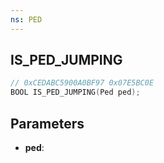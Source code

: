```yaml
---
ns: PED
---
```

## IS_PED_JUMPING

```c
// 0xCEDABC5900A0BF97 0x07E5BC0E
BOOL IS_PED_JUMPING(Ped ped);
```

## Parameters
* **ped**:
